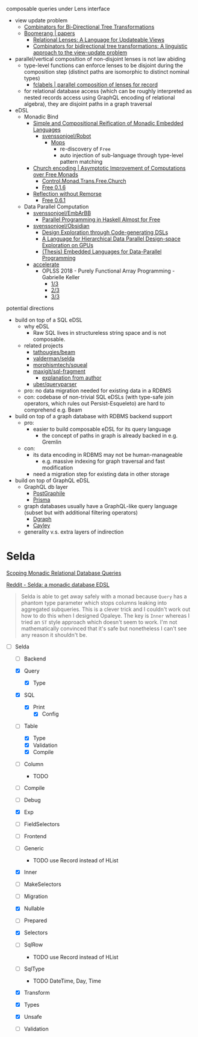 composable queries under Lens interface
- view update problem
  - [Combinators for Bi-Directional Tree Transformations](http://www.cis.upenn.edu/~bcpierce/papers/lenses-toplas-final.pdf)
  - [Boomerang | papers](https://www.seas.upenn.edu/~harmony/)
    - [Relational Lenses: A Language for Updateable Views](http://www.cis.upenn.edu/~bcpierce/papers/dblenses-tr.pdf)
    - [Combinators for bidirectional tree transformations: A linguistic approach to the view-update problem](http://www.cis.upenn.edu/~bcpierce/papers/lenses-toplas-final.pdf)
- parallel/vertical composition of non-disjoint lenses is not law abiding
  - type-level functions can enforce lenses to be disjoint during the composition step (distinct paths are isomorphic to distinct nominal types)
    - [fclabels | parallel composition of lenses for record](http://fvisser.nl/post/2013/okt/1/fclabels-2.0.html)
  - for relational database access (which can be roughly interpreted as nested records access using GraphQL encoding of relational algebra), they are disjoint paths in a graph traversal
- eDSL
  - Monadic Bind
    - [Simple and Compositional Reification of Monadic Embedded Languages](https://svenssonjoel.github.io/writing/bb.pdf)
      - [svenssonjoel/Robot](https://github.com/svenssonjoel/Robot)
        - [Mops](https://github.com/svenssonjoel/Robot/blob/master/Comp.hs)
          - re-discovery of `Free`
          - auto injection of sub-language through type-level pattern matching
    - [Church encoding | Asymptotic Improvement of Computations over Free Monads](https://web.archive.org/web/20110607105555/http://www.iai.uni-bonn.de/~jv/mpc08.pdf)
      - [Control.Monad.Trans.Free.Church](https://hackage.haskell.org/package/free-5.1.1/docs/Control-Monad-Trans-Free-Church.html)
      - [Free 0.1.6](https://github.com/purescript/purescript-free/blob/v0.1.6/src/Control/Monad/Free.purs)
    - [Reflection without Remorse](http://okmij.org/ftp/Haskell/zseq.pdf)
      - [Free 0.6.1](https://github.com/purescript/purescript-free/blob/v0.6.1/src/Control/Monad/Free.purs)
  - Data Parallel Computation
    - [svenssonjoel/EmbArBB](https://github.com/svenssonjoel/EmbArBB)
      - [Parallel Programming in Haskell Almost for Free](http://svenssonjoel.github.io/writing/almost_free.pdf)
    - [svenssonjoel/Obsidian](https://github.com/svenssonjoel/Obsidian)
      - [Design Exploration through Code-generating DSLs](http://dl.acm.org/citation.cfm?id=2626374)
      - [A Language for Hierarchical Data Parallel Design-space Exploration on GPUs](http://journals.cambridge.org/action/displayFulltext?type=1&fid=10242178&jid=JFP&volumeId=26&issueId=-1&aid=10242156)
      - [(Thesis) Embedded Languages for Data-Parallel Programming](http://svenssonjoel.github.io/thesis/thesis.pdf)
    - [accelerate](https://www.acceleratehs.org/publications.html)
      - OPLSS 2018 - Purely Functional Array Programming - Gabrielle Keller
        - [1/3](https://www.youtube.com/watch?v=RCPsNceeXk4)
        - [2/3](https://www.youtube.com/watch?v=on1ReFZi31w)
        - [3/3](https://www.youtube.com/watch?v=G3aMnU7n0v4)

potential directions
- build on top of a SQL eDSL
  - why eDSL
    - Raw SQL lives in structureless string space and is not composable.
  - related projects
    - [tathougies/beam](https://github.com/tathougies/beam)
    - [valderman/selda](https://github.com/valderman/selda)
    - [morphismtech/squeal](https://github.com/morphismtech/squeal)
    - [maxigit/sql-fragment](https://github.com/maxigit/sql-fragment)
      - [explanation from author](https://www.reddit.com/r/haskell/comments/8qxvir/a_comparison_among_various_database_edsls_selda/e0qrzri/)
    - [uber/queryparser](https://github.com/uber/queryparser)
  - pro: no data migration needed for existing data in a RDBMS
  - con: codebase of non-trivial SQL eDSLs (with type-safe join operators, which rules out Persist-Esqueleto) are hard to comprehend e.g. Beam
- build on top of a graph database with RDBMS backend support
  - pro: 
    - easier to build composable eDSL for its query language
      - the concept of paths in graph is already backed in e.g. Gremlin
  - con: 
    - its data encoding in RDBMS may not be human-manageable 
      - e.g. massive indexing for graph traversal and fast modification
    - need a migration step for existing data in other storage
- build on top of GraphQL eDSL
  - GraphQL db layer
    - [PostGraphile](https://www.graphile.org/postgraphile/)
    - [Prisma](https://www.prisma.io/)
  - graph databases usually have a GraphQL-like query language (subset but with additional filtering operators)
    - [Dgraph](https://dgraph.io/)
    - [Cayley](https://github.com/cayleygraph/cayley)
  - generality v.s. extra layers of indirection

# Selda

[Scoping Monadic Relational Database Queries](https://ekblad.cc/pubs/selda-paper.pdf)

[Reddit - Selda: a monadic database EDSL](https://www.reddit.com/r/haskell/comments/66ih1l/selda_a_monadic_database_edsl/)

> Selda is able to get away safely with a monad because `Query` has a phantom type parameter which stops columns leaking into aggregated subqueries.
> This is a clever trick and I couldn't work out how to do this when I designed Opaleye.
> The key is `Inner` whereas I tried an `ST` style approach which doesn't seem to work.
> I'm not mathematically convinced that it's safe but nonetheless I can't see any reason it shouldn't be.

- [ ] Selda
  - [ ] Backend
  - [x] Query
    - [x] Type
  - [x] SQL
    - [x] Print
      - [x] Config
  - [ ] Table
    - [x] Type
    - [x] Validation
    - [x] Compile
  - [ ] Column
    - TODO
  - [ ] Compile
  - [ ] Debug
  - [x] Exp
  - [ ] FieldSelectors
  - [ ] Frontend
  - [ ] Generic
    - TODO use Record instead of HList
  - [x] Inner
  - [ ] MakeSelectors
  - [ ] Migration
  - [x] Nullable
  - [ ] Prepared
  - [x] Selectors
  - [ ] SqlRow
    - TODO use Record instead of HList
  - [ ] SqlType
    - TODO DateTime, Day, Time
  - [x] Transform
  - [x] Types
  - [x] Unsafe
  - [ ] Validation

